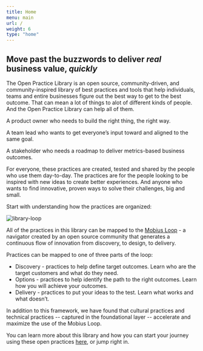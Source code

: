 ```yaml
---
title: Home
menu: main
url: /
weight: 6
type: "home"
---
```


## Move past the buzzwords to deliver *real* business value, *quickly*

The Open Practice Library is an open source, community-driven, and community-inspired library of best practices and tools that help individuals, teams and entire businesses figure out the best way to get to the best outcome. That can mean a lot of things to alot of different kinds of people. And the Open Practice Library can help all of them.

A product owner who needs to build the right thing, the right way.

A team lead who wants to get everyone’s input toward and aligned to the same goal.

A stakeholder who needs a roadmap to deliver metrics-based business outcomes.

For everyone, these practices are created, tested and shared by the people who use them day-to-day. The practices are for the people looking to be inspired with new ideas to create better experiences. And anyone who wants to find innovative, proven ways to solve their challenges, big and small.

Start with understanding how the practices are organized:

![library-loop](/images/loop-labels-path.svg)

All of the practices in this library can be mapped to the [Mobius Loop](https://www.mobiusloop.com/) - a navigator created by an open source community that generates a continuous flow of innovation from discovery, to design, to delivery.

Practices can be mapped to one of three parts of the loop:

* Discovery - practices to help define target outcomes. Learn who are the target customers and what do they need.
* Options - practices to help identify the path to the right outcomes. Learn how you will achieve your outcomes.
* Delivery - practices to put your ideas to the test. Learn what works and what doesn’t.

In addition to this framework, we have found that cultural practices and technical practices -- captured in the foundational layer --  accelerate and maximize the use of the Mobius Loop.

You can learn more about this library and how you can start your journey using these open practices [here](https://openpracticelibrary.com/page/about/), or jump right in.
